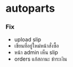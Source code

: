 # autoparts

### Fix
- upload slip
- เขียนที่อยู่ใหม่หน้าสั่งซื้อ
- หน้า admin เห็น slip
- orders แก้สถานะ ชำระเงิน
